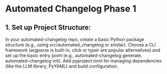 # Automated Changelog Phase 1

## 1. Set up Project Structure:
In your automated-changelog repo, create a basic Python package structure (e.g., using src/automated_changelog or similar).
Choose a CLI framework (argparse is built-in, click or typer are popular alternatives) and set up the basic entry point (e.g., automated-changelog generate, automated-changelog init).
Add pyproject.toml for managing dependencies (like the LLM library, PyYAML) and build configuration.
